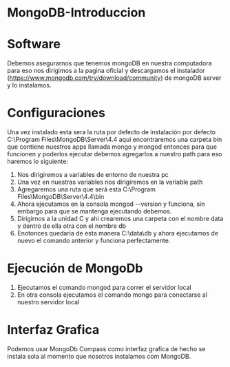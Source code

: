 # MongoDB-Introduccion

# Software
Debemos asegurarnos que tenemos mongoDB en nuestra computadora para eso nos dirigimos a la pagina oficial 
y descargamos el instalador (https://www.mongodb.com/try/download/community) de mongoDB server y lo instalamos.

# Configuraciones 
Una vez instalado esta sera la ruta por defecto de instalación  por defecto C:\Program Files\MongoDB\Server\4.4 aqui
encontraremos una carpeta bin que contiene nuestros apps llamada mongo y mongod entonces para que funcionen y poderlos
ejecutar debemos agregarlos a nuestro path para eso haremos lo siguiente:
 1. Nos dirigiremos a variables de entorno de nuestra pc 
 2. Una vez en nuestras variables nos dirigiremos en la variable path 
 3. Agregaremos una ruta que será esta C:\Program Files\MongoDB\Server\4.4\bin
 4. Ahora ejecutamos en la consola mongod --version y funciona, sin embargo para que se mantenga ejecutando debemos.
 5. Dirigirnos a la unidad C y ahi crearemos una carpeta con el nombre data y dentro de ella otra con el nombre db 
 6. Enotonces quedaria de esta manera C:\data\db y ahora ejecutamos de nuevo el comando anterior y funciona perfectamente.

# Ejecución de MongoDb 
 1. Ejecutamos el comando mongod para correr el servidor local
 2. En otra consola ejecutamos el comando mongo para conectarse al nuestro servidor local 

# Interfaz Grafica 
Podemos usar MongoDb Compass como interfaz grafica de hecho se instala sola al momento que nosotros instalamos com
MongoDB.


